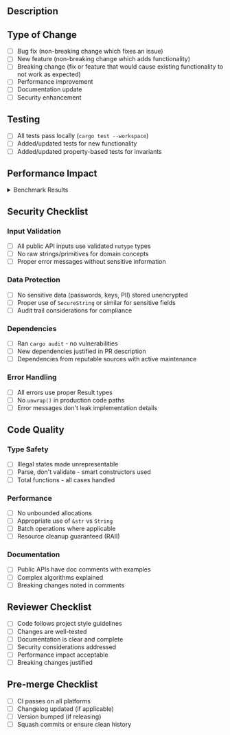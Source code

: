 ## Description

<!-- Brief description of changes and motivation -->

## Type of Change

- [ ] Bug fix (non-breaking change which fixes an issue)
- [ ] New feature (non-breaking change which adds functionality)
- [ ] Breaking change (fix or feature that would cause existing functionality to not work as expected)
- [ ] Performance improvement
- [ ] Documentation update
- [ ] Security enhancement

## Testing

- [ ] All tests pass locally (`cargo test --workspace`)
- [ ] Added/updated tests for new functionality
- [ ] Added/updated property-based tests for invariants

## Performance Impact

<!-- For performance-sensitive changes, include benchmark results -->

<details>
<summary>Benchmark Results</summary>

```bash
# Run benchmarks before and after changes:
git checkout main
cargo bench --bench event_store -- --save-baseline main
git checkout your-branch
cargo bench --bench event_store -- --baseline main

# For realistic workload benchmarks:
cargo bench --bench realistic_workloads -- --save-baseline main
# ... switch branches ...
cargo bench --bench realistic_workloads -- --baseline main
```

<!-- Paste benchmark comparison results here -->

</details>

## Security Checklist

### Input Validation
- [ ] All public API inputs use validated `nutype` types
- [ ] No raw strings/primitives for domain concepts
- [ ] Proper error messages without sensitive information

### Data Protection
- [ ] No sensitive data (passwords, keys, PII) stored unencrypted
- [ ] Proper use of `SecureString` or similar for sensitive fields
- [ ] Audit trail considerations for compliance

### Dependencies
- [ ] Ran `cargo audit` - no vulnerabilities
- [ ] New dependencies justified in PR description
- [ ] Dependencies from reputable sources with active maintenance

### Error Handling
- [ ] All errors use proper Result types
- [ ] No `unwrap()` in production code paths
- [ ] Error messages don't leak implementation details

## Code Quality

### Type Safety
- [ ] Illegal states made unrepresentable
- [ ] Parse, don't validate - smart constructors used
- [ ] Total functions - all cases handled

### Performance
- [ ] No unbounded allocations
- [ ] Appropriate use of `&str` vs `String`
- [ ] Batch operations where applicable
- [ ] Resource cleanup guaranteed (RAII)

### Documentation
- [ ] Public APIs have doc comments with examples
- [ ] Complex algorithms explained
- [ ] Breaking changes noted in comments

## Reviewer Checklist

- [ ] Code follows project style guidelines
- [ ] Changes are well-tested
- [ ] Documentation is clear and complete
- [ ] Security considerations addressed
- [ ] Performance impact acceptable
- [ ] Breaking changes justified

## Pre-merge Checklist

- [ ] CI passes on all platforms
- [ ] Changelog updated (if applicable)
- [ ] Version bumped (if releasing)
- [ ] Squash commits or ensure clean history